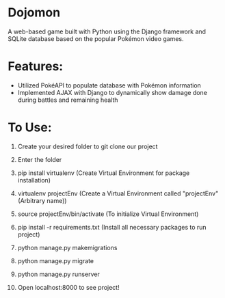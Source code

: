 Dojomon
============
A web-based game built with Python using the Django framework and SQLite database based on the popular Pokémon video games.


Features:
=========
- Utilized PokéAPI to populate database with Pokémon information
- Implemented AJAX with Django to dynamically show damage done during battles and remaining health


To Use:
============
1) Create your desired folder to git clone our project

2) Enter the folder

3) pip install virtualenv (Create Virtual Environment for package installation)

4) virtualenv projectEnv (Create a Virtual Environment called "projectEnv" (Arbitrary name)) 

5) source projectEnv/bin/activate (To initialize Virtual Environment)

6) pip install -r requirements.txt (Install all necessary packages to run project) 

8) python manage.py makemigrations

9) python manage.py migrate

10) python manage.py runserver

11) Open localhost:8000 to see project!
